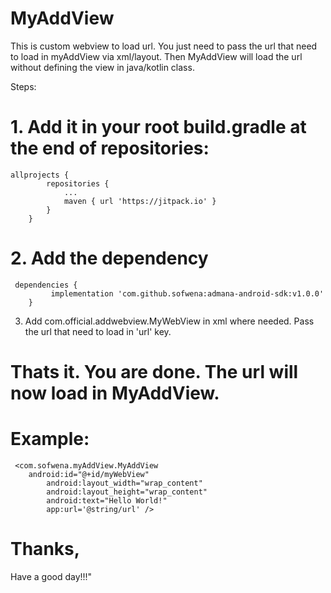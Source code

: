# MyAddView

This is custom webview to load url. You just need to pass the url that need to load in myAddView via xml/layout. Then MyAddView will load the url without defining the view in java/kotlin class. 

Steps:
# 1. Add it in your root build.gradle at the end of repositories:

	allprojects {
			repositories {
				...
				maven { url 'https://jitpack.io' }
			}
		}
  
  
# 2. Add the dependency

  	 dependencies {
	      	 implementation 'com.github.sofwena:admana-android-sdk:v1.0.0'
		}
  
  
3. Add com.official.addwebview.MyWebView in xml where needed. Pass the url that need to load in 'url' key.

# Thats it. You are done. The url will now load in MyAddView. 

# Example:

	 <com.sofwena.myAddView.MyAddView
	 	android:id="@+id/myWebView"
        	android:layout_width="wrap_content"
        	android:layout_height="wrap_content"
        	android:text="Hello World!"
        	app:url='@string/url' />
        
	
# Thanks,
 Have a good day!!!"
  
